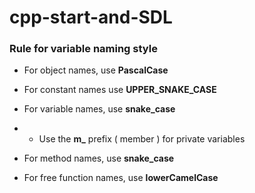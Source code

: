 # cpp-start-and-SDL

### Rule for variable naming style

- For object names, use **PascalCase**

- For constant names use **UPPER_SNAKE_CASE**

- For variable names, use **snake_case**
- - Use the **m_** prefix ( member ) for private variables

- For method names, use **snake_case**

- For free function names, use **lowerCamelCase**